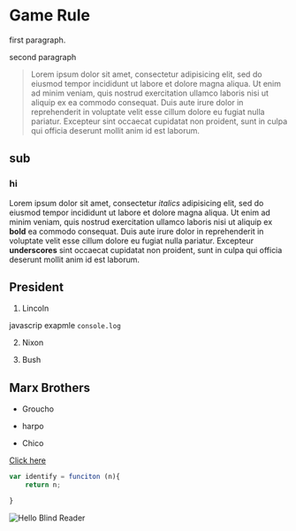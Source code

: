 # Game Rule
first paragraph.

second paragraph

> Lorem ipsum dolor sit amet, consectetur adipisicing elit, sed do eiusmod tempor incididunt ut labore et dolore magna aliqua. Ut enim ad minim veniam, quis nostrud exercitation ullamco laboris nisi ut aliquip ex ea commodo consequat. Duis aute irure dolor in reprehenderit in voluptate velit esse cillum dolore eu fugiat nulla pariatur. Excepteur sint occaecat cupidatat non proident, sunt in culpa qui officia deserunt mollit anim id est laborum.


## sub   

### hi

Lorem ipsum dolor sit amet, consectetur *italics* adipisicing elit, sed do eiusmod tempor incididunt ut labore et dolore magna aliqua. Ut enim ad minim veniam, quis nostrud exercitation ullamco laboris nisi ut aliquip ex **bold** ea commodo consequat. Duis aute irure dolor in reprehenderit in voluptate velit esse cillum dolore eu fugiat nulla pariatur. Excepteur __underscores__ sint occaecat cupidatat non proident, sunt in culpa qui officia deserunt mollit anim id est laborum.

## President
1. Lincoln

javascrip exapmle `console.log`

2. Nixon

3. Bush

## Marx Brothers
* Groucho

* harpo

* Chico

[Click here](http://github.com/)


```javascript
var identify = funciton (n){
    return n;

}

```
![Hello Blind Reader ](http://fillmurray.com/400/230)
